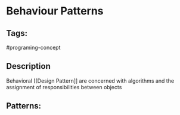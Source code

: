 # Behaviour Patterns

## Tags:
#programing-concept 

## Description
Behavioral [[Design Pattern]] are concerned with algorithms and the assignment of responsibilities between objects

## Patterns: